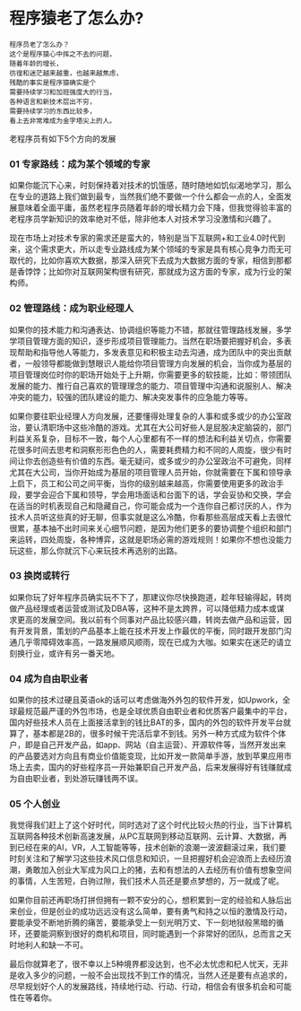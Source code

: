 # 程序猿老了怎么办?

    程序员老了怎么办？
    这个是程序猿心中挥之不去的问题，
    随着年龄的增长，
    彷徨和迷茫越来越重，也越来越焦虑，
    残酷的事实是程序猿确实是个
    需要持续学习和加班强度大的行当，
    各种语言和新技术层出不穷，
    需要持续学习的东西比较多，
    看上去非常难成为金字塔尖上的人。

老程序员有如下5个方向的发展

### 01 专家路线：成为某个领域的专家

如果你能沉下心来，时刻保持着对技术的饥饿感，随时随地如饥似渴地学习，那么在专业的道路上我们做到最专，当然我们绝不要做一个什么都会一点的人，全面发展意味着全面平庸，虽然老程序员随着年龄的增长精力会下降，但我觉得验丰富的老程序员学新知识的效率绝对不低，除非他本人对技术学习没激情和兴趣了。

现在市场上对技术专家的需求还是蛮大的，特别是当下互联网+和工业4.0时代到来，这个需求更大，所以走专业路线成为某个领域的专家是具有核心竞争力而无可取代的，比如你喜欢大数据，那深入研究下去成为大数据方面的专家，相信到那都是香饽饽；比如你对互联网架构很有研究，那就成为这方面的专家，成为行业的架构师。

### 02 管理路线：成为职业经理人

如果你的技术能力和沟通表达、协调组织等能力不错，那就往管理路线发展，多学学项目管理方面的知识，逐步形成项目管理能力。当然在职场要把握好机会，多表现帮助和指导他人等能力，多发表意见和积极主动去沟通，成为团队中的突出贡献者，一般领导都能做到慧眼识人能给你项目管理方向发展的机会，当你成为基层的项目管理岗位时你的职场开始处于上升期，你需要更多的软技能，比如：带领团队发展的能力、推行自己喜欢的管理理念的能力、项目管理中沟通和说服别人、解决冲突的能力，较强的团队建设的能力、解决突发事件的应急能力等等。

如果你要往职业经理人方向发展，还要懂得处理复杂的人事和或多或少的办公室政治，要认清职场中这些冷酷的游戏。尤其在大公司好些人是屁股决定脑袋的，部门利益关系复杂，目标不一致，每个人心里都有不一样的想法和利益关切点，你需要花很多时间去思考和洞察形形色色的人，需要耗费精力和不同的人周旋，很少有时间让你去创造些有价值的东西。毫无疑问，或多或少的办公室政治不可避免，同样尤其在大公司，当你开始成为基层的项目管理人员开始，你就需要在下属和领导承上启下，员工和公司之间平衡，当你的级别越来越高，你需要使用更多的政治手段，要学会迎合下属和领导，学会用场面话和台面下的话，学会妥协和交换，学会在适当的时机表现自己和隐藏自己，你可能会成为一个连你自己都讨厌的人，作为技术人员听这些真的好无聊，但事实就是这么冷酷，你看那些高层成天看上去很忙很累，基本抽不出时间来关心细节问题，是因为他们更多的要协调整个组织和部门来运转，四处周旋，各种博弈，这就是职场必需的游戏规则！如果你不想也没能力玩这些，那么你就沉下心来玩技术再选别的出路。

### 03 换岗或转行

如果你玩了好年程序员确实玩不下了，那建议你尽快换跑道，趁年轻输得起，转岗做产品经理或者运营或测试及DBA等，这种不是太跨界，可以降低精力成本或谋求更高的发展空间。我以前有个同事对产品比较感兴趣，转岗去做产品和运营，因有开发背景，策划的产品基本上能在技术开发上作最优的平衡，同时跟开发部门沟通几乎零障碍效率高，一路发展顺风顺雨，现在已成为大咖。如果实在迷茫的请立刻换行业，或许有另一番天地。

### 04 成为自由职业者

如果你的技术过硬且英语ok的话可以考虑做海外外包的软件开发，如Upwork，全球最规范最严谨的外包市场，也是全球优质自由职业者和优质客户最集中的平台，国内好些技术人员在上面接活拿到的钱比BAT的多，国内的外包的软件开发平台就算了，基本都是2B的，很多时候干完活后拿不到钱。另外一种方式成为软件个体户，即是自己开发产品，如app、网站（自主运营）、开源软件等，当然开发出来的产品要选对方向且有商业价值能变现，比如开发一款简单手游，放到苹果应用市场上去卖，国内的好些程序员一开始兼职自己开发产品，后来发展得好有钱赚就成为自由职业者，到处游玩赚钱两不误。

### 05 个人创业

我觉得我们赶上了这个好时代，同时选对了这个时代比较火热的行业，当下计算机互联网各种技术创新高速发展，从PC互联网到移动互联网、云计算、大数据，再到已经在来的AI，VR，人工智能等等，技术创新的浪潮一波波翻滚过来，我们要时刻关注和了解学习这些技术风口信息和知识，一旦把握好机会迎浪而上去经历浪潮，勇敢加入创业大军成为风口上的猪，去和有想法的人去经历有价值有想象空间的事情，人生苦短，白驹过隙，我们技术人员还是要点梦想的，万一就成了呢。

如果你目前还再职场打拼但拥有一颗不安分的心，想积累到一定的经验和人脉后出来创业，但是创业的成功远远没有这么简单，要有勇气和持之以恒的激情及行动，要能承受不断地折腾的痛苦，要能承受上一刻光明万丈、下一刻地狱般黑暗的循环，还要能洞察到很好的商机和项目，同时能遇到一个非常好的团队，总而言之天时地利人和缺一不可。

最后你就算老了，很不幸以上5种境界都没达到，也不必太忧虑和杞人忧天，无非是收入多少的问题，一般不会出现找不到工作的情况，当然人还是要有点追求的，尽早规划好个人的发展路线，持续地行动、行动、行动，相信会有很多机会和可能性在等着你。
